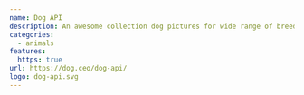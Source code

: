 ```yaml
---
name: Dog API
description: An awesome collection dog pictures for wide range of breeds.
categories:
  - animals
features:
  https: true
url: https://dog.ceo/dog-api/
logo: dog-api.svg
---
```

